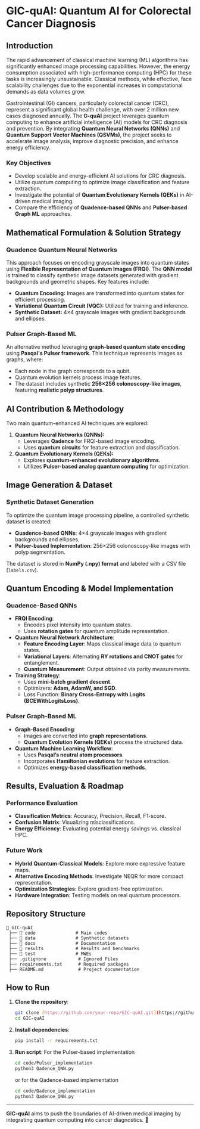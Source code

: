 # GIC-quAI: Quantum AI for Colorectal Cancer Diagnosis

## Introduction

The rapid advancement of classical machine learning (ML) algorithms has significantly enhanced image processing capabilities. However, the energy consumption associated with high-performance computing (HPC) for these tasks is increasingly unsustainable. Classical methods, while effective, face scalability challenges due to the exponential increases in computational demands as data volumes grow.

Gastrointestinal (GI) cancers, particularly colorectal cancer (CRC), represent a significant global health challenge, with over 2 million new cases diagnosed annually. The **G-quAI** project leverages quantum computing to enhance artificial intelligence (AI) models for CRC diagnosis and prevention. By integrating **Quantum Neural Networks (QNNs)** and **Quantum Support Vector Machines (QSVMs)**, the project seeks to accelerate image analysis, improve diagnostic precision, and enhance energy efficiency.

### Key Objectives

- Develop scalable and energy-efficient AI solutions for CRC diagnosis.
- Utilize quantum computing to optimize image classification and feature extraction.
- Investigate the potential of **Quantum Evolutionary Kernels (QEKs)** in AI-driven medical imaging.
- Compare the efficiency of **Quadence-based QNNs** and **Pulser-based Graph ML** approaches.

## Mathematical Formulation & Solution Strategy

### Quadence Quantum Neural Networks

This approach focuses on encoding grayscale images into quantum states using **Flexible Representation of Quantum Images (FRQI)**. The **QNN model** is trained to classify synthetic image datasets generated with gradient backgrounds and geometric shapes. Key features include:

- **Quantum Encoding:** Images are transformed into quantum states for efficient processing.
- **Variational Quantum Circuit (VQC):** Utilized for training and inference.
- **Synthetic Dataset:** 4×4 grayscale images with gradient backgrounds and ellipses.

### Pulser Graph-Based ML

An alternative method leveraging **graph-based quantum state encoding** using **Pasqal's Pulser framework**. This technique represents images as graphs, where:

- Each node in the graph corresponds to a qubit.
- Quantum evolution kernels process image features.
- The dataset includes synthetic **256×256 colonoscopy-like images**, featuring **realistic polyp structures**.

## AI Contribution & Methodology

Two main quantum-enhanced AI techniques are explored:

1. **Quantum Neural Networks (QNNs):**
   - Leverages **Qadence** for FRQI-based image encoding.
   - Uses **quantum circuits** for feature extraction and classification.
2. **Quantum Evolutionary Kernels (QEKs):**
   - Explores **quantum-enhanced evolutionary algorithms**.
   - Utilizes **Pulser-based analog quantum computing** for optimization.

## Image Generation & Dataset

### Synthetic Dataset Generation

To optimize the quantum image processing pipeline, a controlled synthetic dataset is created:

- **Quadence-based QNNs**: 4×4 grayscale images with gradient backgrounds and ellipses.
- **Pulser-based Implementation**: 256×256 colonoscopy-like images with polyp segmentation.

The dataset is stored in **NumPy (.npy) format** and labeled with a CSV file (`labels.csv`).

## Quantum Encoding & Model Implementation

### Quadence-Based QNNs

- **FRQI Encoding**:
  - Encodes pixel intensity into quantum states.
  - Uses **rotation gates** for quantum amplitude representation.
- **Quantum Neural Network Architecture**:
  - **Feature Encoding Layer**: Maps classical image data to quantum states.
  - **Variational Layers**: Alternating **RY rotations and CNOT gates** for entanglement.
  - **Quantum Measurement**: Output obtained via parity measurements.
- **Training Strategy**:
  - Uses **mini-batch gradient descent**.
  - Optimizers: **Adam, AdamW, and SGD**.
  - Loss Function: **Binary Cross-Entropy with Logits (BCEWithLogitsLoss)**.

### Pulser Graph-Based ML

- **Graph-Based Encoding**:
  - Images are converted into **graph representations**.
  - **Quantum Evolution Kernels (QEKs)** process the structured data.
- **Quantum Machine Learning Workflow**:
  - Uses **Pasqal’s neutral atom processors**.
  - Incorporates **Hamiltonian evolutions** for feature extraction.
  - Optimizes **energy-based classification methods**.

## Results, Evaluation & Roadmap

### Performance Evaluation

- **Classification Metrics**: Accuracy, Precision, Recall, F1-score.
- **Confusion Matrix**: Visualizing misclassifications.
- **Energy Efficiency**: Evaluating potential energy savings vs. classical HPC.

### Future Work

- **Hybrid Quantum-Classical Models**: Explore more expressive feature maps.
- **Alternative Encoding Methods**: Investigate NEQR for more compact representation.
- **Optimization Strategies**: Explore gradient-free optimization.
- **Hardware Integration**: Testing models on real quantum processors.

## Repository Structure

```plaintext
📂 GIC-quAI
 ├── 📂 code               # Main codes
 ├── 📂 data               # Synthetic datasets
 ├── 📂 docs               # Documentation
 ├── 📂 results            # Results and benchmarks
 ├── 📂 test               # MWEs
 ├── .gitignore            # Ignored Files
 ├── requirements.txt      # Required packages 
 ├── README.md             # Project documentation
```

## How to Run

1. **Clone the repository**:
   ```sh
   git clone [https://github.com/your-repo/GIC-quAI.git](https://github.com/pasqal-io/Pasqal_Hackathon_Feb25_Team_02)
   cd GIC-quAI
   ```
2. **Install dependencies**:
   ```sh
   pip install -r requirements.txt
   ```
3. **Run script**:
   For the Pulser-based implementation
   ```sh
   cd code/Pulser_implementation
   python3 Qadence_QNN.py
   ```
   or for the Qadence-based implementation
    ```sh
   cd code/Qadence_implementation
   python3 Qadence_QNN.py
   ```

---

**GIC-quAI** aims to push the boundaries of AI-driven medical imaging by integrating quantum computing into cancer diagnostics. 🚀

